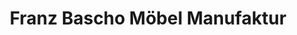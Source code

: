 ---
title: "Franz Bascho Möbel Manufaktur"
url: /wien/franz-bascho-moebel-manufaktur/
shop: Lebensmittel
---